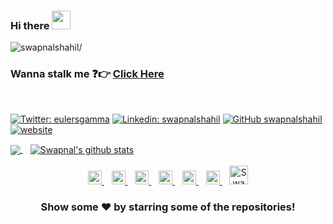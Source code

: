 ### Hi there <img src="https://raw.githubusercontent.com/iampavangandhi/iampavangandhi/master/gifs/Hi.gif" width="30px">

<p align="left"> <img src=https://komarev.com/ghpvc/?username=swapnalshahil alt=swapnalshahil/></p>

### Wanna stalk me :question::point_right: [Click Here](https://swapnalshahil.github.io/)


<br/>

[![Twitter: eulersgamma](https://img.shields.io/twitter/follow/eulersgamma?style=social)](https://twitter.com/eulersgamma)
[![Linkedin: swapnalshahil](https://img.shields.io/badge/-swapnalshahil-blue?style=flat-square&logo=Linkedin&logoColor=white&link=https://www.linkedin.com/in/swapnalshahil/)](https://www.linkedin.com/in/swapnalshahil/)
[![GitHub swapnalshahil](https://img.shields.io/github/followers/swapnalshahil?label=follow&style=social)](https://github.com/swapnalshahil)
[![website](https://img.shields.io/badge/PortfolioWebsite-swapnalshahil.github.io-2648ff?style=flat-square&logo=google-chrome)](https://swapnalshahil.github.io/)


<a href="https://github.com/swapnalshahil">
  <img align="center" src="https://github-readme-stats.vercel.app/api/top-langs/?username=swapnalshahil&theme=light&hide_langs_below=1" />
</a>
&nbsp;&nbsp;
<a href="https://github.com/swapnalshahil">
 <img align="center" src="https://github-readme-stats.vercel.app/api?username=swapnalshahil&show_icons=true&theme=light&line_height=27" alt="Swapnal's github stats"/>
</a>
<br/>
<br/>
<div align="center">
<a href="https://twitter.com/eulersgamma">
  <img  alt="Swapnal's Twitter" width="22px" src="https://cdn.jsdelivr.net/npm/simple-icons@v3/icons/twitter.svg" />
</a>&nbsp;&nbsp;
<a href="https://www.linkedin.com/in/swapnalshahil/">
  <img  alt="Swapnal's Linkdein" width="22px" src="https://cdn.jsdelivr.net/npm/simple-icons@v3/icons/linkedin.svg" />
</a>&nbsp;&nbsp;
<a href="https://github.com/swapnalshahil">
  <img alt="Swapnal's Github" width="22px" src="https://cdn.jsdelivr.net/npm/simple-icons@v3/icons/github.svg" />
</a>&nbsp;&nbsp;
<a href="https://t.me/swapnalshahil">
  <img  alt="Swapnal's Telegram" width="22px" src="https://cdn.jsdelivr.net/npm/simple-icons@v3/icons/telegram.svg" />
</a>&nbsp;&nbsp;
<a href="https://instagram.com/eulersgamma/">
  <img  alt="Swapnal's Instagram" width="22px" src="https://cdn.jsdelivr.net/npm/simple-icons@v3/icons/instagram.svg" />
</a>&nbsp;&nbsp;
<a href="https://www.facebook.com/swapnal.sahil.1/">
  <img  alt="Swapnal's Facebook" width="22px" src="https://cdn.jsdelivr.net/npm/simple-icons@v3/icons/facebook.svg" />
</a>&nbsp;&nbsp;
 <a href="https://dev.to/swapnalshahil">
  <img src="https://d2fltix0v2e0sb.cloudfront.net/dev-badge.svg" alt="Swapnal Shahil's DEV Profile" height="30" width="30">
</a>
</div>

<div align="center">

### Show some ❤️ by starring some of the repositories!

</div>
